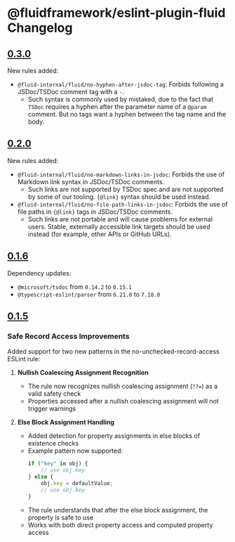 # @fluidframework/eslint-plugin-fluid Changelog

## [0.3.0](https://github.com/microsoft/FluidFramework/releases/tag/eslint-plugin-fluid_v0.2.0)

New rules added:

- `@fluid-internal/fluid/no-hyphen-after-jsdoc-tag`: Forbids following a JSDoc/TSDoc comment tag with a `-`.
    - Such syntax is commonly used by mistaked, due to the fact that `TSDoc` requires a hyphen after the parameter name of a `@param` comment. But no tags want a hyphen between the tag name and the body.

## [0.2.0](https://github.com/microsoft/FluidFramework/releases/tag/eslint-plugin-fluid_v0.2.0)

New rules added:

- `@fluid-internal/fluid/no-markdown-links-in-jsdoc`: Forbids the use of Markdown link syntax in JSDoc/TSDoc comments.
    - Such links are not supported by TSDoc spec and are not supported by some of our tooling.
      `{@link}` syntax should be used instead.
- `@fluid-internal/fluid/no-file-path-links-in-jsdoc`: Forbids the use of file paths in `{@link}` tags in JSDoc/TSDoc comments.
    - Such links are not portable and will cause problems for external users.
      Stable, externally accessible link targets should be used instead (for example, other APIs or GitHub URLs).

## [0.1.6](https://github.com/microsoft/FluidFramework/releases/tag/eslint-plugin-fluid_v0.1.6)

Dependency updates:

- `@microsoft/tsdoc` from `0.14.2` to `0.15.1`
- `@typescript-eslint/parser` from `6.21.0` to `7.18.0`

## [0.1.5](https://github.com/microsoft/FluidFramework/releases/tag/eslint-plugin-fluid_v0.1.5)

### Safe Record Access Improvements

Added support for two new patterns in the no-unchecked-record-access ESLint rule:

1. **Nullish Coalescing Assignment Recognition**
    - The rule now recognizes nullish coalescing assignment (`??=`) as a valid safety check
    - Properties accessed after a nullish coalescing assignment will not trigger warnings

2. **Else Block Assignment Handling**
    - Added detection for property assignments in else blocks of existence checks
    - Example pattern now supported:
        ```typescript
        if ("key" in obj) {
        	// use obj.key
        } else {
        	obj.key = defaultValue;
        	// use obj.key
        }
        ```
    - The rule understands that after the else block assignment, the property is safe to use
    - Works with both direct property access and computed property access
